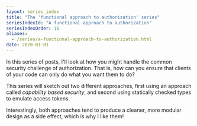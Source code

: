 ```yaml
---
layout: series_index
title: "The 'functional approach to authorization' series"
seriesIndexId: "A functional approach to authorization"
seriesIndexOrder: 16
aliases:
  - /series/a-functional-approach-to-authorization.html
date: 2020-01-01
---
```


In this series of posts, I'll look at how you might handle the common security challenge of authorization. That is, how can you ensure that clients of your code can only do what you want them to do?

This series will sketch out two different approaches, first using an approach called *capability based security*, and second using statically checked types to emulate access tokens.

Interestingly, both approaches tend to produce a cleaner, more modular design as a side effect, which is why I like them!

